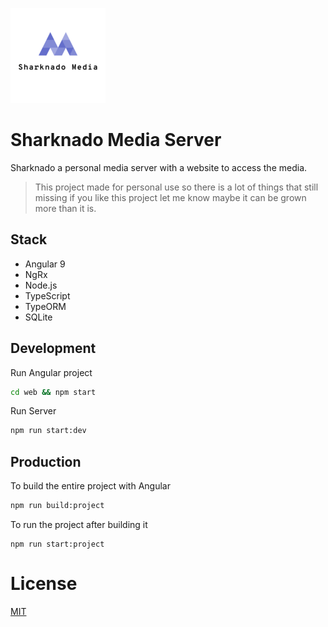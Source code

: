 ![Logo](web/src/assets/icons/icon-152x152.png)

# Sharknado Media Server

Sharknado a personal media server with a website to access the media.

> This project made for personal use so there is a lot of things that still missing if you like this project let me know maybe it can be grown more than it is.

## Stack

* Angular 9
* NgRx
* Node.js
* TypeScript
* TypeORM
* SQLite

## Development

Run Angular project

```bash
cd web && npm start
```

Run Server

```bash
npm run start:dev
```

## Production

To build the entire project with Angular

```bash
npm run build:project
```

To run the project after building it

```
npm run start:project
```

# License

[MIT](LICENSE)
